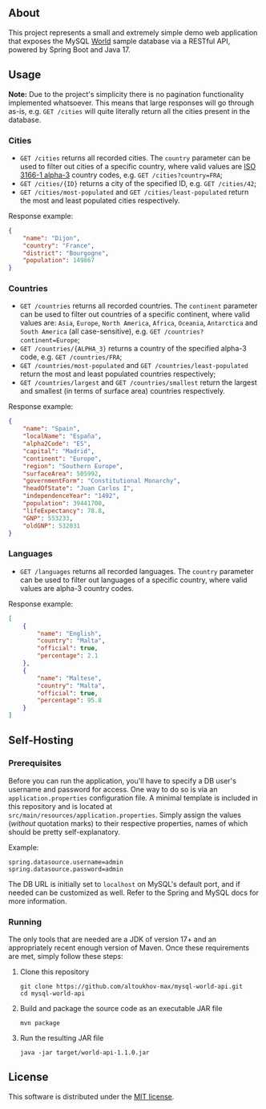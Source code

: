 ## About
This project represents a small and extremely simple demo web application that exposes the MySQL
[World](https://dev.mysql.com/doc/world-setup/en/world-setup-installation.html) sample database via a RESTful API, powered by Spring Boot
and Java 17.

## Usage
**Note:** Due to the project's simplicity there is no pagination functionality implemented whatsoever. This means that large responses will
go through as-is, e.g. `GET /cities` will quite literally return all the cities present in the database.

### Cities
* `GET /cities` returns all recorded cities. The `country` parameter can be used to filter out cities of a specific country, where valid 
  values are [ISO 3166-1 alpha-3](https://en.wikipedia.org/wiki/ISO_3166-1_alpha-3) country codes, e.g. `GET /cities?country=FRA`;
* `GET /cities/{ID}` returns a city of the specified ID, e.g. `GET /cities/42`;
* `GET /cities/most-populated` and `GET /cities/least-populated` return the most and least populated cities respectively.

Response example:
```json
{
    "name": "Dijon",
    "country": "France",
    "district": "Bourgogne",
    "population": 149867
}
```

### Countries
* `GET /countries` returns all recorded countries. The `continent` parameter can be used to filter out countries of a specific continent,
  where valid values are: `Asia`, `Europe`, `North America`, `Africa`, `Oceania`, `Antarctica` and `South America` (all case-sensitive), 
  e.g. `GET /countries?continent=Europe`;
* `GET /countries/{ALPHA_3}` returns a country of the specified alpha-3 code, e.g. `GET /countries/FRA`;
* `GET /countries/most-populated` and `GET /countries/least-populated` return the most and least populated countries respectively;
* `GET /countries/largest` and `GET /countries/smallest` return the largest and smallest (in terms of surface area) countries respectively.

Response example:
```json
{
    "name": "Spain",
    "localName": "España",
    "alpha2Code": "ES",
    "capital": "Madrid",
    "continent": "Europe",
    "region": "Southern Europe",
    "surfaceArea": 505992,
    "governmentForm": "Constitutional Monarchy",
    "headOfState": "Juan Carlos I",
    "independenceYear": "1492",
    "population": 39441700,
    "lifeExpectancy": 78.8,
    "GNP": 553233,
    "oldGNP": 532031
}
```

### Languages
* `GET /languages` returns all recorded languages. The `country` parameter can be used to filter out languages of a specific country, where 
  valid values are alpha-3 country codes.

Response example:
```json
[
    {
        "name": "English",
        "country": "Malta",
        "official": true,
        "percentage": 2.1
    },
    {
        "name": "Maltese",
        "country": "Malta",
        "official": true,
        "percentage": 95.8
    }
]
```

## Self-Hosting
### Prerequisites
Before you can run the application, you'll have to specify a DB user's username and password for access. One way to do so is via an
`application.properties` configuration file. A minimal template is included in this repository and is located at
`src/main/resources/application.properties`. Simply assign the values (*without* quotation marks) to their respective properties, names of
which should be pretty self-explanatory.

Example:
```properties
spring.datasource.username=admin
spring.datasource.password=admin
```

The DB URL is initially set to `localhost` on MySQL's default port, and if needed can be customized as well. Refer to
the Spring and MySQL docs for more information.

### Running
The only tools that are needed are a JDK of version 17+ and an appropriately recent enough version of Maven. Once these requirements are
met, simply follow these steps:

1. Clone this repository
   ```shell
   git clone https://github.com/altoukhov-max/mysql-world-api.git
   cd mysql-world-api
   ```
2. Build and package the source code as an executable JAR file
   ```shell
   mvn package
   ```
3. Run the resulting JAR file
   ```shell
   java -jar target/world-api-1.1.0.jar
   ```

## License
This software is distributed under the [MIT license](LICENSE).
